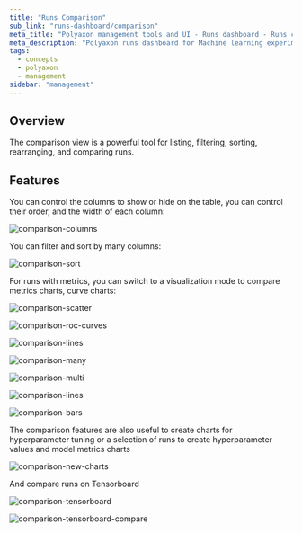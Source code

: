 ```yaml
---
title: "Runs Comparison"
sub_link: "runs-dashboard/comparison"
meta_title: "Polyaxon management tools and UI - Runs dashboard - Runs comparison"
meta_description: "Polyaxon runs dashboard for Machine learning experiment tracking and visualizations."
tags:
  - concepts
  - polyaxon
  - management
sidebar: "management"
---
```


## Overview

The comparison view is a powerful tool for listing, filtering, sorting, rearranging, and comparing runs.


## Features

You can control the columns to show or hide on the table, you can control their order, and the width of each column:

![comparison-columns](../../../../content/images/dashboard/comparison/columns.png)


You can filter and sort by many columns:

![comparison-sort](../../../../content/images/dashboard/comparison/sort.png)

For runs with metrics, you can switch to a visualization mode to compare metrics charts, curve charts:

![comparison-scatter](../../../../content/images/dashboard/comparison/charts-scatter.png)

![comparison-roc-curves](../../../../content/images/dashboard/comparison/charts-roc-curves.png)

![comparison-lines](../../../../content/images/dashboard/comparison/charts-lines.png)

![comparison-many](../../../../content/images/dashboard/comparison/charts-many.png)

![comparison-multi](../../../../content/images/dashboard/comparison/charts-multi.png)

![comparison-lines](../../../../content/images/dashboard/comparison/charts-compare.png)

![comparison-bars](../../../../content/images/dashboard/comparison/charts-bars.png)

The comparison features are also useful to create charts for hyperparameter tuning or a selection of runs to create hyperparameter values and model metrics charts

![comparison-new-charts](../../../../content/images/dashboard/comparison/charts-new.png)

And compare runs on Tensorboard

![comparison-tensorboard](../../../../content/images/dashboard/comparison/tensorboard.png)

![comparison-tensorboard-compare](../../../../content/images/dashboard/comparison/tensorboard-compare.png)
